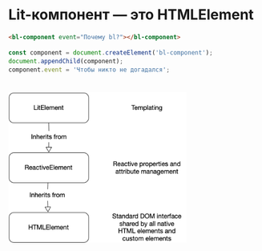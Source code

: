 # Lit-компонент — это HTMLElement

```html
<bl-component event="Почему bl?"></bl-component>
```

```js
const component = document.createElement('bl-component');
document.appendChild(component);
component.event = 'Чтобы никто не догадался';
```

<img v-click src="/assets/images/lit-element-inheritance.png" class="scheme">

<style>
.scheme {
  margin-top: 24px;
  height: 300px;
  width: auto;
}
</style>
